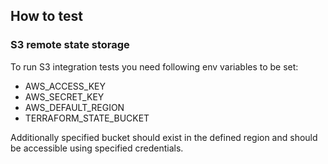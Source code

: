 ## How to test

### S3 remote state storage
To run S3 integration tests you need following env variables to be set:
  * AWS_ACCESS_KEY
  * AWS_SECRET_KEY
  * AWS_DEFAULT_REGION
  * TERRAFORM_STATE_BUCKET

Additionally specified bucket should exist in the defined region and should be accessible 
using specified credentials.

